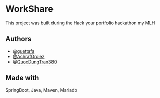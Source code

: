
# WorkShare
This project was built during the Hack your portfolio hackathon my MLH

## Authors

- [@guettafa](https://www.github.com/guettafa)
- [@AchrafGroiez](https://github.com/AchrafGroiez)
- [@QuocDungTran380](https://github.com/QuocDungTran380)


## Made with

SpringBoot, Java, Maven, Mariadb

